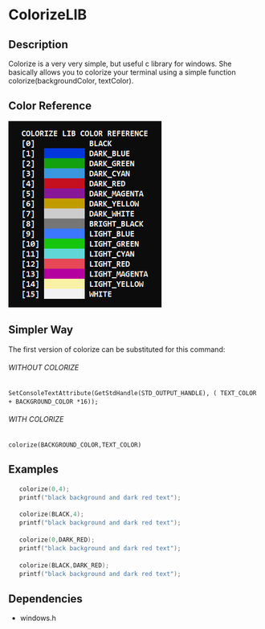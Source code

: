 ﻿# ColorizeLIB

## Description
Colorize is a very very simple, but useful c library for windows. She basically allows you to colorize your terminal using a simple function colorize(backgroundColor, textColor).

## Color Reference
 <img src="https://raw.githubusercontent.com/dnsgusttavo/ColorizeLIB/master/Images/ColorizeReference.png"/><br/>

## Simpler Way
  The first version of colorize can be substituted for this command:
  ###### WITHOUT COLORIZE
  `SetConsoleTextAttribute(GetStdHandle(STD_OUTPUT_HANDLE), ( TEXT_COLOR + BACKGROUND_COLOR *16));`
  ###### WITH COLORIZE
  `colorize(BACKGROUND_COLOR,TEXT_COLOR)`
## Examples

 ```c
    colorize(0,4);
    printf("black background and dark red text");
    
    colorize(BLACK,4);
    printf("black background and dark red text");
    
    colorize(0,DARK_RED);
    printf("black background and dark red text");
    
    colorize(BLACK,DARK_RED);
    printf("black background and dark red text");
```
## Dependencies
  * windows.h 

